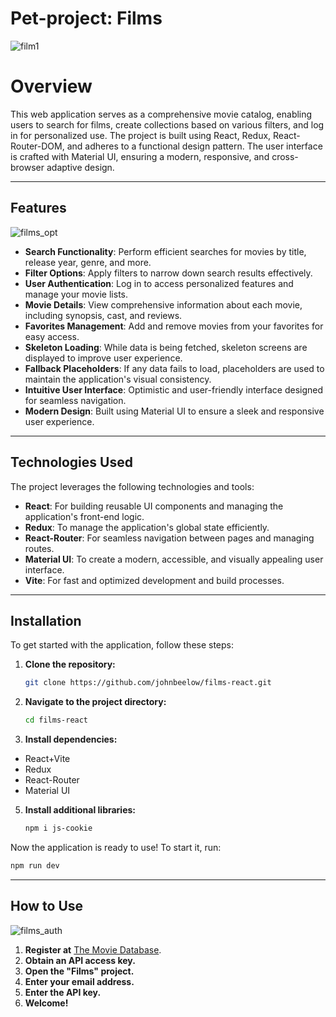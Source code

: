 # Pet-project: Films

![film1](https://github.com/user-attachments/assets/8dec0428-1b11-4e9e-b5f5-8a26684bca0d)

# Overview

This web application serves as a comprehensive movie catalog, enabling users to search for films, create collections based on various filters, and log in for personalized use. The project is built using React, Redux, React-Router-DOM, and adheres to a functional design pattern. The user interface is crafted with Material UI, ensuring a modern, responsive, and cross-browser adaptive design.

---

## Features
![films_opt](https://github.com/user-attachments/assets/b8071bf6-d41c-477e-b66e-0b9a536d2e8c)
- **Search Functionality**: Perform efficient searches for movies by title, release year, genre, and more.
- **Filter Options**: Apply filters to narrow down search results effectively.
- **User Authentication**: Log in to access personalized features and manage your movie lists.
- **Movie Details**: View comprehensive information about each movie, including synopsis, cast, and reviews.
- **Favorites Management**: Add and remove movies from your favorites for easy access.
- **Skeleton Loading**: While data is being fetched, skeleton screens are displayed to improve user experience.
- **Fallback Placeholders**: If any data fails to load, placeholders are used to maintain the application's visual consistency.
- **Intuitive User Interface**: Optimistic and user-friendly interface designed for seamless navigation.
- **Modern Design**: Built using Material UI to ensure a sleek and responsive user experience.

---

## Technologies Used

The project leverages the following technologies and tools:

- **React**: For building reusable UI components and managing the application's front-end logic.
- **Redux**: To manage the application's global state efficiently.
- **React-Router**: For seamless navigation between pages and managing routes.
- **Material UI**: To create a modern, accessible, and visually appealing user interface.
- **Vite**: For fast and optimized development and build processes.

---

## Installation

To get started with the application, follow these steps:

1. **Clone the repository:**
   ```bash
   git clone https://github.com/johnbeelow/films-react.git
   ```

2. **Navigate to the project directory:**
   ```bash
   cd films-react
   ```

3. **Install dependencies:**
* React+Vite
* Redux
* React-Router
* Material UI

5. **Install additional libraries:**

   ```bash
   npm i js-cookie
   ```

Now the application is ready to use! To start it, run:

```bash
npm run dev
```

---

## How to Use

![films_auth](https://github.com/user-attachments/assets/a9944ff1-35aa-4eb7-bbca-7aa4e857484a)

1. **Register at** [The Movie Database](https://www.themoviedb.org/).
2. **Obtain an API access key.**
3. **Open the "Films" project.**
4. **Enter your email address.**
5. **Enter the API key.**
6. **Welcome!**
